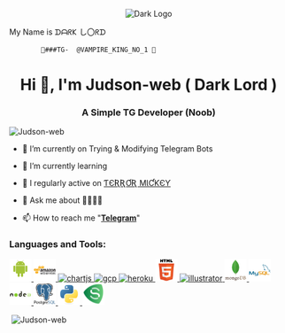    <p align="center">
  <img src="https://i.ibb.co/xmYdG7m/images-removebg-preview.png" alt="Dark Logo">
</p>       
            My Name is ᗪᗩᖇ𐌊 し〇ᖇᗪ

            🔵###TG-  @VAMPIRE_KING_NO_1 🔵


<h1 align="center">Hi 👋, I'm Judson-web ( Dark Lord )</h1>
<h3 align="center">A Simple TG Developer (Noob)</h3>

<p align="left"> <img src="https://komarev.com/ghpvc/?username=Judson-web&label=Profile%20views&color=0e75b6&style=flat" alt="Judson-web" /> </p>

- 🔭 I’m currently on Trying & Modifying Telegram Bots

- 🌱 I’m currently learning

- 📝 I regularly active on [ƬЄƦƦƠƦ MƖƇƘЄƳ](https://telegram.dog/VAMPIRE_KING_NO_1)

- 💬 Ask me about **👲😁😁😁**

- 📫 How to reach me "**[Telegram](https://telegram.dog/VAMPIRE_KING_NO_1)**"


<h3 align="left">Languages and Tools:</h3>
<p align="left"> <a href="https://developer.android.com" target="_blank"> <img src="https://raw.githubusercontent.com/devicons/devicon/master/icons/android/android-original-wordmark.svg" alt="android" width="40" height="40"/> </a> <a href="https://aws.amazon.com" target="_blank"> <img src="https://raw.githubusercontent.com/devicons/devicon/master/icons/amazonwebservices/amazonwebservices-original-wordmark.svg" alt="aws" width="40" height="40"/> </a> <a href="https://www.chartjs.org" target="_blank"> <img src="https://www.chartjs.org/media/logo-title.svg" alt="chartjs" width="40" height="40"/> </a> <a href="https://cloud.google.com" target="_blank"> <img src="https://www.vectorlogo.zone/logos/google_cloud/google_cloud-icon.svg" alt="gcp" width="40" height="40"/> </a> <a href="https://heroku.com" target="_blank"> <img src="https://www.vectorlogo.zone/logos/heroku/heroku-icon.svg" alt="heroku" width="40" height="40"/> </a> <a href="https://www.w3.org/html/" target="_blank"> <img src="https://raw.githubusercontent.com/devicons/devicon/master/icons/html5/html5-original-wordmark.svg" alt="html5" width="40" height="40"/> </a> <a href="https://www.adobe.com/in/products/illustrator.html" target="_blank"> <img src="https://www.vectorlogo.zone/logos/adobe_illustrator/adobe_illustrator-icon.svg" alt="illustrator" width="40" height="40"/> </a> <a href="https://www.mongodb.com/" target="_blank"> <img src="https://raw.githubusercontent.com/devicons/devicon/master/icons/mongodb/mongodb-original-wordmark.svg" alt="mongodb" width="40" height="40"/> </a> <a href="https://www.mysql.com/" target="_blank"> <img src="https://raw.githubusercontent.com/devicons/devicon/master/icons/mysql/mysql-original-wordmark.svg" alt="mysql" width="40" height="40"/> </a> <a href="https://nodejs.org" target="_blank"> <img src="https://raw.githubusercontent.com/devicons/devicon/master/icons/nodejs/nodejs-original-wordmark.svg" alt="nodejs" width="40" height="40"/> </a> <a href="https://www.postgresql.org" target="_blank"> <img src="https://raw.githubusercontent.com/devicons/devicon/master/icons/postgresql/postgresql-original-wordmark.svg" alt="postgresql" width="40" height="40"/> </a> <a href="https://www.python.org" target="_blank"> <img src="https://raw.githubusercontent.com/devicons/devicon/master/icons/python/python-original.svg" alt="python" width="40" height="40"/> </a> <a href="https://scully.io/" target="_blank"> <img src="https://raw.githubusercontent.com/scullyio/scully/main/assets/logos/SVG/scullyio-icon.svg" alt="scully" width="40" height="40"/> </a> </p>

<p>&nbsp;<img align="center" src="https://github-readme-stats.vercel.app/api?username=Judson-web&show_icons=true&locale=en" alt="Judson-web" /></p>
